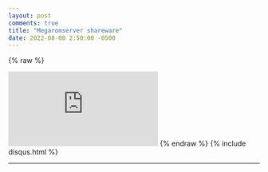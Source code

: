 ```yaml
---
layout: post
comments: true
title: "Megaromserver shareware"
date: 2022-08-08 2:50:00 -0500
---
```





{% raw %}
<iframe frameborder="no" border="0" marginwidth="0" marginheight="0" "width=298" "height=52" src="https://files.serverboi.org/s/megaromserver"></iframe>
{% endraw %}
{% include disqus.html %}

---
